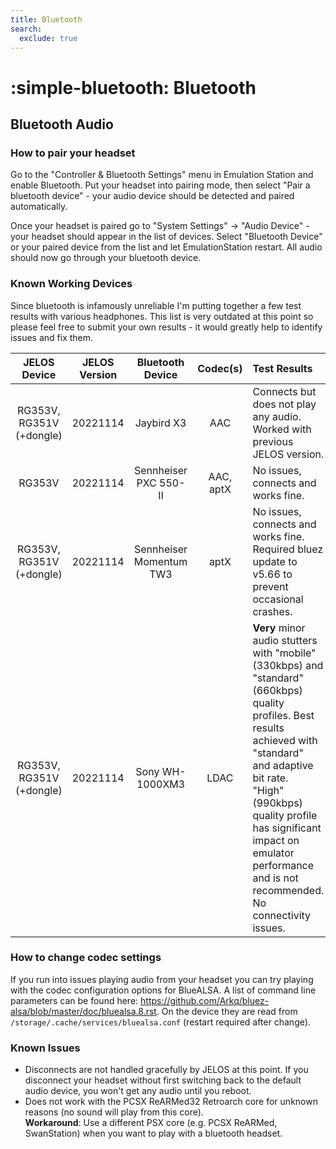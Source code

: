 ```yaml
---
title: Bluetooth
search:
  exclude: true
---
```


# :simple-bluetooth: Bluetooth

## Bluetooth Audio

### How to pair your headset
Go to the "Controller & Bluetooth Settings" menu in Emulation Station and enable Bluetooth. Put your headset into pairing mode, then select "Pair a bluetooth device" - your audio device should be detected and paired automatically.

Once your headset is paired go to "System Settings" -> "Audio Device" - your headset should appear in the list of devices. Select "Bluetooth Device" or your paired device from the list and let EmulationStation restart. All audio should now go through your bluetooth device.

### Known Working Devices
Since bluetooth is infamously unreliable I'm putting together a few test results with various headphones. This list is very outdated at this point so please feel free to submit your own results - it would greatly help to identify issues and fix them.

| JELOS Device  | JELOS Version | Bluetooth Device | Codec(s) | Test Results |
|:-------------:|:-------------:|:----------------:|:-----:|:-------|
| RG353V,<br>RG351V (+dongle) | 20221114 | Jaybird X3       | AAC   | Connects but does not play any audio.<br>Worked with previous JELOS version. |
| RG353V        | 20221114 | Sennheiser PXC 550-II | AAC, aptX | No issues, connects and works fine. |
| RG353V,<br>RG351V (+dongle) | 20221114 | Sennheiser Momentum TW3 | aptX | No issues, connects and works fine.<br>Required bluez update to v5.66 to prevent occasional crashes.
| RG353V,<br>RG351V (+dongle) | 20221114 | Sony WH-1000XM3 | LDAC | **Very** minor audio stutters with "mobile" (330kbps) and "standard" (660kbps) quality profiles. Best results achieved with "standard" and adaptive bit rate.<br>"High" (990kbps) quality profile has significant impact on emulator performance and is not recommended.<br>No connectivity issues. |

### How to change codec settings
If you run into issues playing audio from your headset you can try playing with the codec configuration options for BlueALSA. A list of command line parameters can be found here: https://github.com/Arkq/bluez-alsa/blob/master/doc/bluealsa.8.rst. On the device they are read from `/storage/.cache/services/bluealsa.conf` (restart required after change).

### Known Issues

* Disconnects are not handled gracefully by JELOS at this point. If you disconnect your headset without first switching back to the default audio device, you won't get any audio until you reboot.
* Does not work with the PCSX ReARMed32 Retroarch core for unknown reasons (no sound will play from this core).<br>**Workaround**: Use a different PSX core (e.g. PCSX ReARMed, SwanStation) when you want to play with a bluetooth headset.